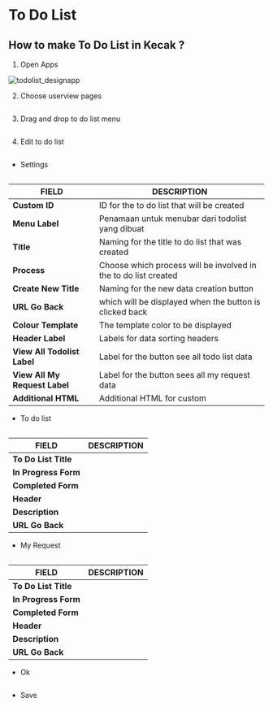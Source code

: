 # To Do List

## How to make To Do List in Kecak ?

1. Open Apps

<img src="https://raw.githubusercontent.com/kinnara-digital-studio/kecak-workflow/master/docs/assets/todolist_designapp.png" alt="todolist_designapp" />


2. Choose userview pages

<img src="https://raw.githubusercontent.com/kinnara-digital-studio/kecak-workflow/master/docs/assets/todolist_userview.png" alt="" />


3. Drag and drop to do list menu

<img src="https://raw.githubusercontent.com/kinnara-digital-studio/kecak-workflow/master/docs/assets/todolist_userviewBuilder.png" alt="" />

4. Edit to do list

<img src="https://raw.githubusercontent.com/kinnara-digital-studio/kecak-workflow/master/docs/assets/todolist_edit.png" alt="" />

- Settings

<img src="https://raw.githubusercontent.com/kinnara-digital-studio/kecak-workflow/master/docs/assets/todolist_settings.png" alt="" />

|           FIELD             |                          DESCRIPTION                          |
|-----------------------------|---------------------------------------------------------------|
|**Custom ID**                |ID for the to do list that will be created                     |
|**Menu Label**               |Penamaan untuk menubar dari todolist yang dibuat               |
|**Title**                    |Naming for the title to do list that was created               |
|**Process**                  |Choose which process will be involved in the to do list created|
|**Create New Title**         |Naming for the new data creation button                        |
|**URL Go Back**              |which will be displayed when the button is clicked back        |
|**Colour Template**          |The template color to be displayed                             |
|**Header Label**             |Labels for data sorting headers                                |
|**View All Todolist Label**  |Label for the button see all todo list data                    |
|**View All My Request Label**|Label for the button sees all my request data                  |
| **Additional HTML**         |Additional HTML for custom                                     |



- To do list

<img src="https://raw.githubusercontent.com/kinnara-digital-studio/kecak-workflow/master/docs/assets/todolist_settingsTodolist.png" alt="" />

|           FIELD          |                   DESCRIPTION                       |
|--------------------------|------------------------------------------------------------|
|**To Do List Title**                   ||
|**In Progress Form**                   ||
|**Completed Form**                   ||
|**Header**                   ||
|**Description**                   ||
|**URL Go Back**                   ||

- My Request

<img src="https://raw.githubusercontent.com/kinnara-digital-studio/kecak-workflow/master/docs/assets/todolist_settingsMyrequest.png" alt="" />

|           FIELD          |                   DESCRIPTION                       |
|--------------------------|------------------------------------------------------------|
|**To Do List Title**                   ||
|**In Progress Form**                   ||
|**Completed Form**                   ||
|**Header**                   ||
|**Description**                   ||
|**URL Go Back**                   ||


- Ok

<img src="https://raw.githubusercontent.com/kinnara-digital-studio/kecak-workflow/master/docs/assets/todolist_settingsOk.png" alt="" />

- Save

<img src="https://raw.githubusercontent.com/kinnara-digital-studio/kecak-workflow/master/docs/assets/todolist_save.png" alt="" />

